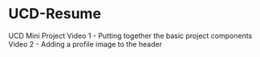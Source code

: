 # UCD-Resume
UCD Mini Project
Video 1 - Putting together the basic project components
Video 2 - Adding a profile image to the header